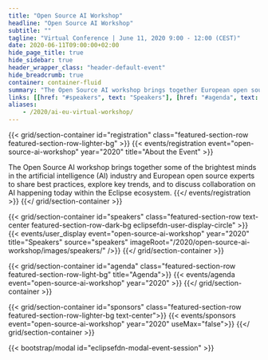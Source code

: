 ```yaml
---
title: "Open Source AI Workshop"
headline: "Open Source AI Workshop"
subtitle: ""
tagline: "Virtual Conference | June 11, 2020 9:00 - 12:00 (CEST)"
date: 2020-06-11T09:00:00+02:00
hide_page_title: true
hide_sidebar: true
header_wrapper_class: "header-default-event"
hide_breadcrumb: true
container: container-fluid
summary: "The Open Source AI workshop brings together European open source and AI experts, as well as top AI open source projects. This is the first virtual event organized by the Eclipse Foundation about Open Source AI, with the goal of gathering a larger community around AI in the Eclipse ecosystem."
links: [[href: "#speakers", text: "Speakers"], [href: "#agenda", text: "Agenda"]]
aliases:
    - /2020/ai-eu-virtual-workshop/
---
```


{{< grid/section-container id="registration" class="featured-section-row featured-section-row-lighter-bg" >}}
  {{< events/registration event="open-source-ai-workshop" year="2020" title="About the Event" >}} 


The Open Source AI workshop brings together some of the brightest minds in the artificial intelligence (AI) industry and European open source experts to share best practices, explore key trends, and to discuss collaboration on AI happening today within the Eclipse ecosystem.
  {{</ events/registration >}}
{{</ grid/section-container >}}

{{< grid/section-container id="speakers" class="featured-section-row text-center featured-section-row-dark-bg eclipsefdn-user-display-circle" >}}
  {{< events/user_display event="open-source-ai-workshop" year="2020" title="Speakers" source="speakers" imageRoot="/2020/open-source-ai-workshop/images/speakers/" />}}
{{</ grid/section-container >}}

{{< grid/section-container id="agenda" class="featured-section-row featured-section-row-light-bg" title="Agenda">}}
  {{< events/agenda event="open-source-ai-workshop" year="2020" >}}
{{</ grid/section-container >}}


{{< grid/section-container id="sponsors" class="featured-section-row featured-section-row-lighter-bg text-center">}}
  {{< events/sponsors event="open-source-ai-workshop" year="2020"  useMax="false">}}
{{</ grid/section-container >}}

{{< bootstrap/modal id="eclipsefdn-modal-event-session" >}}